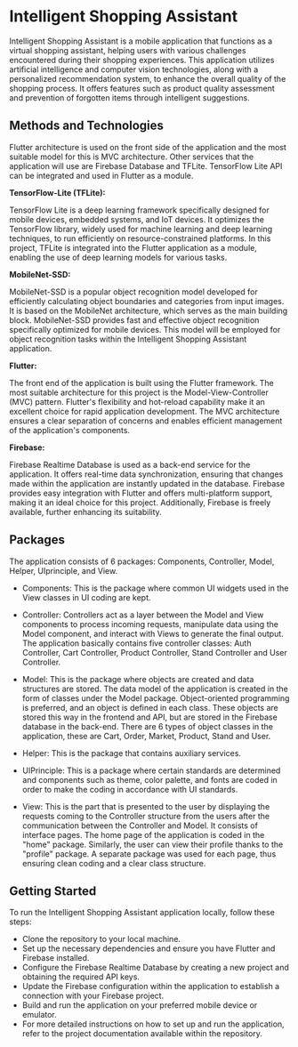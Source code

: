 
# Intelligent Shopping Assistant

Intelligent Shopping Assistant is a mobile application that functions as a virtual shopping assistant, helping users with various challenges encountered during their shopping experiences. This application utilizes artificial intelligence and computer vision technologies, along with a personalized recommendation system, to enhance the overall quality of the shopping process. It offers features such as product quality assessment and prevention of forgotten items through intelligent suggestions.

## Methods and Technologies

Flutter architecture is used on the front side of the application and the most suitable model for this is MVC architecture. Other services that the application will use are Firebase Database and TFLite. TensorFlow Lite API can be integrated and used in Flutter as a module.

**TensorFlow-Lite (TFLite):** 

TensorFlow Lite is a deep learning framework specifically designed for mobile devices, embedded systems, and IoT devices. It optimizes the TensorFlow library, widely used for machine learning and deep learning techniques, to run efficiently on resource-constrained platforms. In this project, TFLite is integrated into the Flutter application as a module, enabling the use of deep learning models for various tasks.

**MobileNet-SSD:** 

MobileNet-SSD is a popular object recognition model developed for efficiently calculating object boundaries and categories from input images. It is based on the MobileNet architecture, which serves as the main building block. MobileNet-SSD provides fast and effective object recognition specifically optimized for mobile devices. This model will be employed for object recognition tasks within the Intelligent Shopping Assistant application.

**Flutter:**

The front end of the application is built using the Flutter framework. The most suitable architecture for this project is the Model-View-Controller (MVC) pattern. Flutter's flexibility and hot-reload capability make it an excellent choice for rapid application development. The MVC architecture ensures a clear separation of concerns and enables efficient management of the application's components.

**Firebase:**

Firebase Realtime Database is used as a back-end service for the application. It offers real-time data synchronization, ensuring that changes made within the application are instantly updated in the database. Firebase provides easy integration with Flutter and offers multi-platform support, making it an ideal choice for this project. Additionally, Firebase is freely available, further enhancing its suitability.

## Packages

The application consists of 6 packages: Components, Controller, Model, Helper, UIprinciple, and View.

- Components: This is the package where common UI widgets used in the View classes in UI coding are kept.
- Controller: Controllers act as a layer between the Model and View components to process incoming requests, manipulate data using the Model component, and interact with Views to generate the final output.
    The application basically contains five controller classes: Auth Controller, Cart Controller, Product Controller, Stand Controller and User Controller.
    
- Model: This is the package where objects are created and data structures are stored.
    The data model of the application is created in the form of classes under the Model package. Object-oriented programming is preferred, and an object is defined in each class. These objects are stored this way in the frontend and API, but are stored in the Firebase database in the back-end. There are 6 types of object classes in the application, these are Cart, Order, Market, Product, Stand and User.
    
- Helper: This is the package that contains auxiliary services.
- UIPrinciple: This is a package where certain standards are determined and components such as theme, color palette, and fonts are coded in order to make the coding in accordance with UI standards.
- View: This is the part that is presented to the user by displaying the requests coming to the Controller structure from the users after the communication between the Controller and Model. It consists of interface pages.
    The home page of the application is coded in the "home" package. Similarly, the user can view their profile thanks to the "profile" package. A separate package was used for each page, thus ensuring clean coding and a clear class structure.

## Getting Started
To run the Intelligent Shopping Assistant application locally, follow these steps:

- Clone the repository to your local machine.
- Set up the necessary dependencies and ensure you have Flutter and Firebase installed.
- Configure the Firebase Realtime Database by creating a new project and obtaining the required API keys.
- Update the Firebase configuration within the application to establish a connection with your Firebase project.
- Build and run the application on your preferred mobile device or emulator.
- For more detailed instructions on how to set up and run the application, refer to the project documentation available within the repository.
